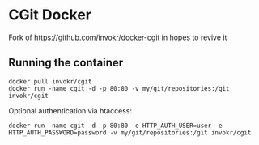 CGit Docker
=================

Fork of https://github.com/invokr/docker-cgit in hopes to revive it

Running the container
----------------------

    docker pull invokr/cgit
    docker run -name cgit -d -p 80:80 -v my/git/repositories:/git invokr/cgit

Optional authentication via htaccess:

    docker run -name cgit -d -p 80:80 -e HTTP_AUTH_USER=user -e HTTP_AUTH_PASSWORD=password -v my/git/repositories:/git invokr/cgit
